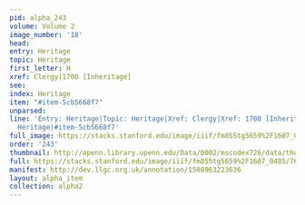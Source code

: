 ```yaml
---
pid: alpha_243
volume: Volume 2
image_number: '18'
head: 
entry: Heritage
topic: Heritage
first_letter: H
xref: Clergy|1700 [Inheritage]
see: 
index: Heritage
item: "#item-5cb5668f7"
unparsed: 
line: 'Entry: Heritage|Topic: Heritage|Xref: Clergy|Xref: 1700 [Inheritage]|Index:
  Heritage|#item-5cb5668f7'
full_image: https://stacks.stanford.edu/image/iiif/fm855tg5659%2F1607_0485/full/full/0/default.jpg
order: '243'
thumbnail: http://openn.library.upenn.edu/Data/0002/mscodex726/data/thumb/1607_0485_thumb.jpg
full: https://stacks.stanford.edu/image/iiif/fm855tg5659%2F1607_0485/761,2470,2999,475/full/0/default.jpg
manifest: http://dev.llgc.org.uk/annotation/1508963223636
layout: alpha_item
collection: alpha2
---
```

